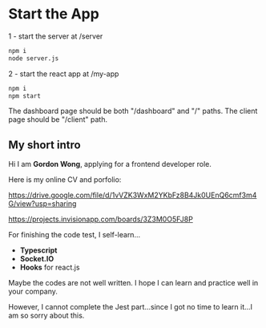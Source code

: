# Start the App

1 - start the server at /server

```bash
npm i
node server.js
```

2 - start the react app at /my-app
```bash
npm i
npm start
```

The dashboard page should be both "/dashboard" and "/" paths.
The client page should be "/client" path.

## My short intro
Hi I am **Gordon Wong**, applying for a frontend developer role.

Here is my online CV and porfolio:

https://drive.google.com/file/d/1vVZK3WxM2YKbFz8B4Jk0UEnQ6cmf3m4G/view?usp=sharing

https://projects.invisionapp.com/boards/3Z3M0O5FJ8P

For finishing the code test, I self-learn...

* **Typescript**
* **Socket.IO**
* **Hooks** for react.js

Maybe the codes are not well written. I hope I can learn and practice well in your company.

However, I cannot complete the Jest part...since I got no time to learn it...I am so sorry about this.
